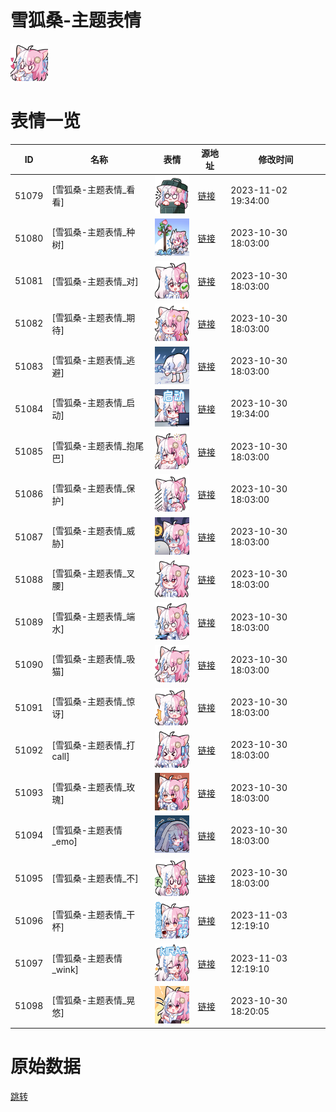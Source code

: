# 雪狐桑-主题表情

<img src="./cover.png" height="60" alt="cover" />

# 表情一览

|ID|名称|表情|源地址|修改时间|
|----|----|----|----|----|
|51079|[雪狐桑-主题表情_看看]|<img src="./pic/051079_%5B雪狐桑-主题表情_看看%5D.png" height="60" alt="看看"/>|[链接](https://i0.hdslb.com/bfs/garb/6335789332980d5d84982d9cff88b0cdae614365.png)|2023-11-02 19:34:00|
|51080|[雪狐桑-主题表情_种树]|<img src="./pic/051080_%5B雪狐桑-主题表情_种树%5D.png" height="60" alt="种树"/>|[链接](https://i0.hdslb.com/bfs/garb/ab2f7e32400384eb0f31900b35de01ec6f9cb772.png)|2023-10-30 18:03:00|
|51081|[雪狐桑-主题表情_对]|<img src="./pic/051081_%5B雪狐桑-主题表情_对%5D.png" height="60" alt="对"/>|[链接](https://i0.hdslb.com/bfs/garb/cc4ad02d6af2b24de239e41fd26d8930b6220f4e.png)|2023-10-30 18:03:00|
|51082|[雪狐桑-主题表情_期待]|<img src="./pic/051082_%5B雪狐桑-主题表情_期待%5D.png" height="60" alt="期待"/>|[链接](https://i0.hdslb.com/bfs/garb/86e7e67f6aa3024f20d0428c918937a7dfb603fe.png)|2023-10-30 18:03:00|
|51083|[雪狐桑-主题表情_逃避]|<img src="./pic/051083_%5B雪狐桑-主题表情_逃避%5D.png" height="60" alt="逃避"/>|[链接](https://i0.hdslb.com/bfs/garb/2a8080393a655606c41ae1ea7dfede6454d04e72.png)|2023-10-30 18:03:00|
|51084|[雪狐桑-主题表情_启动]|<img src="./pic/051084_%5B雪狐桑-主题表情_启动%5D.png" height="60" alt="启动"/>|[链接](https://i0.hdslb.com/bfs/garb/30a40e80d8960d15215dcfe527b6744e8c86b08a.png)|2023-10-30 19:34:00|
|51085|[雪狐桑-主题表情_抱尾巴]|<img src="./pic/051085_%5B雪狐桑-主题表情_抱尾巴%5D.png" height="60" alt="抱尾巴"/>|[链接](https://i0.hdslb.com/bfs/garb/bab5bcf5aaa8ce53a5289ec6921beaa729b7266e.png)|2023-10-30 18:03:00|
|51086|[雪狐桑-主题表情_保护]|<img src="./pic/051086_%5B雪狐桑-主题表情_保护%5D.png" height="60" alt="保护"/>|[链接](https://i0.hdslb.com/bfs/garb/361c9a7e95246a5e24b04e04c3ae2e2d09addda7.png)|2023-10-30 18:03:00|
|51087|[雪狐桑-主题表情_威胁]|<img src="./pic/051087_%5B雪狐桑-主题表情_威胁%5D.png" height="60" alt="威胁"/>|[链接](https://i0.hdslb.com/bfs/garb/c8d56775ed42d974cde416047884d247b538788b.png)|2023-10-30 18:03:00|
|51088|[雪狐桑-主题表情_叉腰]|<img src="./pic/051088_%5B雪狐桑-主题表情_叉腰%5D.png" height="60" alt="叉腰"/>|[链接](https://i0.hdslb.com/bfs/garb/53a01f7e3bcf4f7874f941a200e63c46ab0a512d.png)|2023-10-30 18:03:00|
|51089|[雪狐桑-主题表情_端水]|<img src="./pic/051089_%5B雪狐桑-主题表情_端水%5D.png" height="60" alt="端水"/>|[链接](https://i0.hdslb.com/bfs/garb/37fd3b55f58a5b5f8749a138f9b705fd444183f0.png)|2023-10-30 18:03:00|
|51090|[雪狐桑-主题表情_吸猫]|<img src="./pic/051090_%5B雪狐桑-主题表情_吸猫%5D.png" height="60" alt="吸猫"/>|[链接](https://i0.hdslb.com/bfs/garb/bf6ea21fcc97fcdfe32ca43ba0137a796e6cbb95.png)|2023-10-30 18:03:00|
|51091|[雪狐桑-主题表情_惊讶]|<img src="./pic/051091_%5B雪狐桑-主题表情_惊讶%5D.png" height="60" alt="惊讶"/>|[链接](https://i0.hdslb.com/bfs/garb/739f6289d82284a19aa474d2b0b9c7a81926c101.png)|2023-10-30 18:03:00|
|51092|[雪狐桑-主题表情_打call]|<img src="./pic/051092_%5B雪狐桑-主题表情_打call%5D.png" height="60" alt="打call"/>|[链接](https://i0.hdslb.com/bfs/garb/aa8889e768f27a90cdc0adafdf3e6494bbf1120a.png)|2023-10-30 18:03:00|
|51093|[雪狐桑-主题表情_玫瑰]|<img src="./pic/051093_%5B雪狐桑-主题表情_玫瑰%5D.png" height="60" alt="玫瑰"/>|[链接](https://i0.hdslb.com/bfs/garb/d197695b73073062470ed87f309e555d6d622949.png)|2023-10-30 18:03:00|
|51094|[雪狐桑-主题表情_emo]|<img src="./pic/051094_%5B雪狐桑-主题表情_emo%5D.png" height="60" alt="emo"/>|[链接](https://i0.hdslb.com/bfs/garb/63fa68d8ca3d38ebbee597d628c45734669e45e2.png)|2023-10-30 18:03:00|
|51095|[雪狐桑-主题表情_不]|<img src="./pic/051095_%5B雪狐桑-主题表情_不%5D.png" height="60" alt="不"/>|[链接](https://i0.hdslb.com/bfs/garb/21bd9f8a353256bddd08a81d3141cef52eca7b32.png)|2023-10-30 18:03:00|
|51096|[雪狐桑-主题表情_干杯]|<img src="./pic/051096_%5B雪狐桑-主题表情_干杯%5D.png" height="60" alt="干杯"/>|[链接](https://i0.hdslb.com/bfs/garb/8c46d4fd9543e17ff4c99b8dee686d9891cf6942.png)|2023-11-03 12:19:10|
|51097|[雪狐桑-主题表情_wink]|<img src="./pic/051097_%5B雪狐桑-主题表情_wink%5D.png" height="60" alt="wink"/>|[链接](https://i0.hdslb.com/bfs/garb/8dea43c9d28bae5c1abe4aa9918958a9a797faa1.png)|2023-11-03 12:19:10|
|51098|[雪狐桑-主题表情_晃悠]|<img src="./pic/051098_%5B雪狐桑-主题表情_晃悠%5D.png" height="60" alt="晃悠"/>|[链接](https://i0.hdslb.com/bfs/garb/57088f74366b9da0c418076d9ee38b689875ce28.png)|2023-10-30 18:20:05|

# 原始数据

[跳转](./raw.json)

